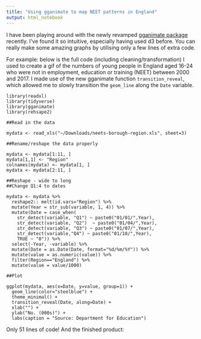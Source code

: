 ```yaml
---
title: "Using gganimate to map NEET patterns in England"
output: html_notebook
---
```


I have been playing around with the newly revamped [gganimate package](https://github.com/thomasp85/gganimate) recently. I've found it so intuitive, especially having used d3 before. You can really make some amazing graphs by utilising only a few lines of extra code.

For example: below is the full code (including cleaning/transformation) I used to create a gif of the numbers of young people in England aged 16-24 who were not in employment, education or training (NEET) between 2000 and 2017. I made use of the new gganimate function `transition_reveal`, which allowed me to slowly transition the `geom_line` along the `Date` variable.

```
library(readxl)
library(tidyverse)
library(gganimate)
library(rehsape2)

##Read in the data

mydata <- read_xls("~/Downloads/neets-borough-region.xls", sheet=3)

##Rename/reshape the data properly

mydata <- mydata[1:11, ]
mydata[1,1] <- "Region"
colnames(mydata) <- mydata[1, ]
mydata <- mydata[2:11, ]

##Reshape - wide to long
##Change Q1:4 to dates

mydata <- mydata %>%
  reshape2:: melt(id.vars="Region") %>%
  mutate(Year = str_sub(variable, 1, 4)) %>%
  mutate(Date = case_when(
    str_detect(variable, "Q1") ~ paste0("01/01/",Year),
    str_detect(variable, "Q2")  ~ paste0("01/04/",Year),
    str_detect(variable, "Q3") ~ paste0("01/07/",Year),
    str_detect(variable,"Q4") ~ paste0("01/10/",Year),
    TRUE ~ "0")) %>%
  select(-Year, -variable) %>%
  mutate(Date = as.Date(Date, format="%d/%m/%Y")) %>%
  mutate(value = as.numeric(value)) %>%
  filter(Region=="England") %>%
  mutate(value = value/1000)

##Plot 

ggplot(mydata, aes(x=Date, y=value, group=1)) +
  geom_line(color="steelblue") +
  theme_minimal() +
  transition_reveal(Date, along=Date) +
  xlab("") +
  ylab("No. (000s)") +
  labs(caption = "Source: Department for Education")
```

Only 51 lines of code! And the finished product:





